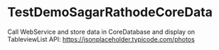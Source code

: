 # TestDemoSagarRathodeCoreData
Call WebService and store data in CoreDatabase and display on TableviewList
API: https://jsonplaceholder.typicode.com/photos
